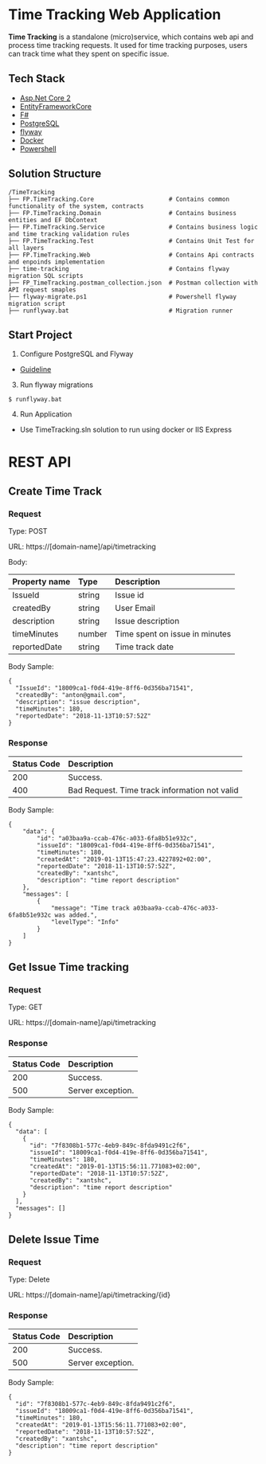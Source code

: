 # Time Tracking Web Application

**Time Tracking** is a standalone (micro)service, which contains web api and process time tracking requests.
It used for time tracking purposes, users can track time what they spent on specific issue.

## Tech Stack
* [Asp.Net Core 2](https://docs.microsoft.com/en-us/aspnet/core/?view=aspnetcore-2.1)
* [EntityFrameworkCore](https://docs.microsoft.com/en-us/ef/core/)
* [F#](https://fsharp.org/)
* [PostgreSQL](https://www.postgresql.org/)
* [flyway](https://flywaydb.org/)
* [Docker](https://www.docker.com/)
* [Powershell](https://docs.microsoft.com/en-us/powershell/scripting/overview?view=powershell-6)

## Solution Structure

```
/TimeTracking
├── FP.TimeTracking.Core                     # Contains common functionality of the system, contracts
├── FP.TimeTracking.Domain                   # Contains business entities and EF DbContext
├── FP.TimeTracking.Service                  # Contains business logic and time tracking validation rules
├── FP.TimeTracking.Test                     # Contains Unit Test for all layers
├── FP.TimeTracking.Web                      # Contains Api contracts and enpoinds implementation
├── time-tracking                            # Contains flyway migration SQL scripts
├── FP_TimeTracking.postman_collection.json  # Postman collection with API request smaples
├── flyway-migrate.ps1                       # Powershell flyway migration script
├── runflyway.bat                            # Migration runner
```

## Start Project
1. Configure PostgreSQL and Flyway
* [Guideline](https://github.com/khdevnet/postgres-tools/tree/master/flyway)
3. Run flyway migrations
```
$ runflyway.bat
```
4. Run Application
* Use TimeTracking.sln solution to run using docker or IIS Express

# REST API
## Create Time Track
### Request

Type: POST

URL: https://[domain-name]/api/timetracking

Body:

| Property name       | Type           | Description  |
| ------------------- |:-------------- |:-----|
| IssueId             | string         | Issue id |
| createdBy           | string         | User Email |
| description         | string         | Issue description |
| timeMinutes         | number         | Time spent on issue in minutes |
| reportedDate        | string         | Time track date |

Body Sample:
```
{
  "IssueId": "18009ca1-f0d4-419e-8ff6-0d356ba71541",
  "createdBy": "anton@gmail.com",
  "description": "issue description",
  "timeMinutes": 180,
  "reportedDate": "2018-11-13T10:57:52Z"
}
```
### Response

| Status Code | Description  |
| -------------|:-----|
| 200     | Success.|
| 400     | Bad Request. Time track information not valid |

Body Sample:
```
{
    "data": {
        "id": "a03baa9a-ccab-476c-a033-6fa8b51e932c",
        "issueId": "18009ca1-f0d4-419e-8ff6-0d356ba71541",
        "timeMinutes": 180,
        "createdAt": "2019-01-13T15:47:23.4227892+02:00",
        "reportedDate": "2018-11-13T10:57:52Z",
        "createdBy": "xantshc",
        "description": "time report description"
    },
    "messages": [
        {
            "message": "Time track a03baa9a-ccab-476c-a033-6fa8b51e932c was added.",
            "levelType": "Info"
        }
    ]
}
```
## Get Issue Time tracking
### Request
Type: GET

URL: https://[domain-name]/api/timetracking

### Response
| Status Code | Description  |
| -------------|:-----|
| 200     | Success. |
| 500     | Server exception. |

Body Sample:
```
{
  "data": [
    {
      "id": "7f8308b1-577c-4eb9-849c-8fda9491c2f6",
      "issueId": "18009ca1-f0d4-419e-8ff6-0d356ba71541",
      "timeMinutes": 180,
      "createdAt": "2019-01-13T15:56:11.771083+02:00",
      "reportedDate": "2018-11-13T10:57:52Z",
      "createdBy": "xantshc",
      "description": "time report description"
    }
  ],
  "messages": []
}
```

## Delete Issue Time
### Request
Type: Delete

URL: https://[domain-name]/api/timetracking/{id}

### Response
| Status Code | Description  |
| -------------|:-----|
| 200     | Success. |
| 500     | Server exception. |

Body Sample:
```
{
  "id": "7f8308b1-577c-4eb9-849c-8fda9491c2f6",
  "issueId": "18009ca1-f0d4-419e-8ff6-0d356ba71541",
  "timeMinutes": 180,
  "createdAt": "2019-01-13T15:56:11.771083+02:00",
  "reportedDate": "2018-11-13T10:57:52Z",
  "createdBy": "xantshc",
  "description": "time report description"
}
```
